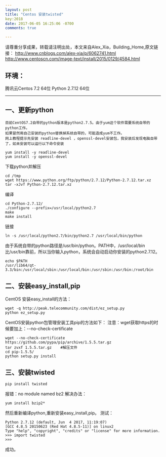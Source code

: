 ```yaml
---
layout: post
title: "Centos 安装twisted"
key:2018
date: 2017-06-05 16:25:06 -0700
comments: true

---
```


请尊重分享成果，转载请注明出处，本文来自Alex_Xia，Building_Home,原文链接：
	http://www.cnblogs.com/alex-xia/p/6062741.html
	http://www.centoscn.com/image-text/install/2015/0129/4584.html

环境：
---
腾讯云Centos 7.2 64位
Python 2.7.12 64位

----------

一、更新python
----------
	目前CentOS7.2自带的python版本是python2.7.5。由于yum这个软件需要系统自带的python工作。
	如果冒然用自己安装的python替换掉系统自带的，可能造成yum不工作。
	网上教程提示先安装 readline-devel ，openssl-devel安装包，我安装后发现电脑自带了，如未安装可以运行以下命令安装
	
```
yum install -y readline-devel
yum install -y openssl-devel
```
下载python并解压

```
cd /tmp
wget https://www.python.org/ftp/python/2.7.12/Python-2.7.12.tar.xz
tar -xJvf Python-2.7.12.tar.xz
```
编译

```
cd Python-2.7.12/
./configure --prefix=/usr/local/python2.7
make
make install
```
链接

```
ln -s /usr/local/python2.7/bin/python2.7 /usr/local/bin/python
```
由于系统自带的python路径是/usr/bin/python。PATH中，/usr/local/bin比/usr/bin靠前，所以当你输入python，系统会自动启动你安装的python2.7.12。

```
echo $PATH
/usr/lib64/qt-3.3/bin:/usr/local/sbin:/usr/local/bin:/usr/sbin:/usr/bin:/root/bin
```

二、安装easy_install,pip
--------------------

CentOS 安装easy_install的方法：
	

```
wget -q http://peak.telecommunity.com/dist/ez_setup.py
python ez_setup.py
```
CentOS安装python包管理安装工具pip的方法如下：
注意：wget获取https的时候要加上：--no-check-certificate
```
wget --no-check-certificate https://github.com/pypa/pip/archive/1.5.5.tar.gz
tar zvxf 1.5.5.tar.gz    #解压文件
cd pip-1.5.5/
python setup.py install
```

三、安装twisted
-----------

```
pip install twisted 
```
报错：no module named bz2
解决办法：
	

```
yum install bzip2*
```
然后重新编译python,重新安装easy_install,pip。
测试：
```
Python 2.7.12 (default, Jun  4 2017, 11:19:07)
[GCC 4.8.5 20150623 (Red Hat 4.8.5-11)] on linux2
Type "help", "copyright", "credits" or "license" for more information.
>>> import twisted
>>>

```
成功。
